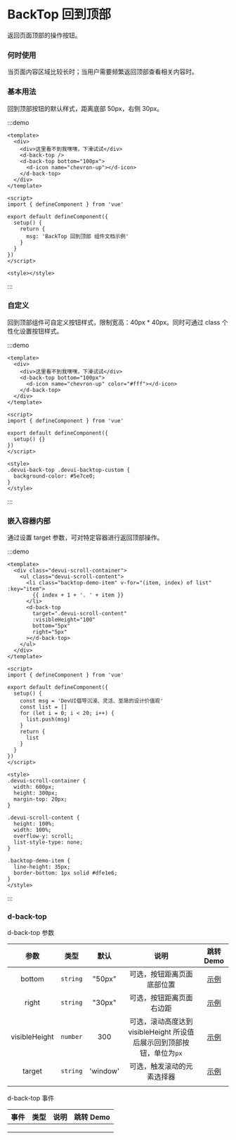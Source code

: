 # BackTop 回到顶部

返回页面顶部的操作按钮。

### 何时使用

当页面内容区域比较长时；当用户需要频繁返回顶部查看相关内容时。

### 基本用法

回到顶部按钮的默认样式，距离底部 50px，右侧 30px。

:::demo

```vue
<template>
  <div>
    <div>这里看不到我嘿嘿，下滑试试</div>
    <d-back-top />
    <d-back-top bottom="100px">
      <d-icon name="chevron-up"></d-icon>
    </d-back-top>
  </div>
</template>

<script>
import { defineComponent } from 'vue'

export default defineComponent({
  setup() {
    return {
      msg: 'BackTop 回到顶部 组件文档示例'
    }
  }
})
</script>

<style></style>
```

:::

### 自定义

回到顶部组件可自定义按钮样式，限制宽高：40px \* 40px。同时可通过 class 个性化设置按钮样式。

:::demo

```vue
<template>
  <div>
    <div>这里看不到我嘿嘿，下滑试试</div>
    <d-back-top bottom="100px">
      <d-icon name="chevron-up" color="#fff"></d-icon>
    </d-back-top>
  </div>
</template>

<script>
import { defineComponent } from 'vue'

export default defineComponent({
  setup() {}
})
</script>

<style>
.devui-back-top .devui-backtop-custom {
  background-color: #5e7ce0;
}
</style>
```

:::

### 嵌入容器内部

通过设置 target 参数，可对特定容器进行返回顶部操作。

:::demo

```vue
<template>
  <div class="devui-scroll-container">
    <ul class="devui-scroll-content">
      <li class="backtop-demo-item" v-for="(item, index) of list" :key="item">
        {{ index + 1 + '. ' + item }}
      </li>
      <d-back-top
        target=".devui-scroll-content"
        :visibleHeight="100"
        bottom="5px"
        right="5px"
      ></d-back-top>
    </ul>
  </div>
</template>

<script>
import { defineComponent } from 'vue'

export default defineComponent({
  setup() {
    const msg = 'DevUI倡导沉浸、灵活、至简的设计价值观'
    const list = []
    for (let i = 0; i < 20; i++) {
      list.push(msg)
    }
    return {
      list
    }
  }
})
</script>

<style>
.devui-scroll-container {
  width: 600px;
  height: 300px;
  margin-top: 20px;
}

.devui-scroll-content {
  height: 100%;
  width: 100%;
  overflow-y: scroll;
  list-style-type: none;
}

.backtop-demo-item {
  line-height: 35px;
  border-bottom: 1px solid #dfe1e6;
}
</style>
```

:::

### d-back-top

d-back-top 参数

|     参数      |   类型   |   默认   |                                 说明                                  |       跳转 Demo       |
| :-----------: | :------: | :------: | :-------------------------------------------------------------------: | :-------------------: |
|    bottom     | `string` |  "50px"  |                      可选，按钮距离页面底部位置                       |   [示例](#基本用法)   |
|     right     | `string` |  "30px"  |                       可选，按钮距离页面右边距                        |   [示例](#基本用法)   |
| visibleHeight | `number` |   300    | 可选，滚动高度达到 visibleHeight 所设值后展示回到顶部按钮，单位为`px` |   [示例](#基本用法)   |
|    target     | `string` | 'window' |                      可选，触发滚动的元素选择器                       | [示例](#嵌入容器内部) |
|               |          |          |                                                                       |                       |

d-back-top 事件

| 事件 | 类型 | 说明 | 跳转 Demo |
| ---- | ---- | ---- | --------- |
|      |      |      |           |
|      |      |      |           |
|      |      |      |           |
